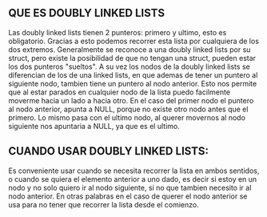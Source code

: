 QUE ES DOUBLY LINKED LISTS
--------------------------

Las doubly linked lists tienen 2 punteros: primero y ultimo, esto es obligatorio. Gracias a esto podemos recorrer esta
lista por cualquiera de los dos extremos. Generalmente se reconoce a una doubly linked lists por su struct, pero existe
la posibilidad de que no tengan una struct, pueden estar los dos punteros "sueltos".
A su vez los nodos de la doubly linked lists se diferencian de los de una linked lists, en que ademas de tener un
puntero al siguiente nodo, tambien tiene un puntero al nodo anterior. Esto nos permite que al estar parados en cualquier
nodo de la lista puedo facilmente moverme hacia un lado a hacia otro. En el caso del primer nodo el puntero al nodo
anterior, apunta a NULL, porque no existe otro nodo antes que el primero. Lo mismo pasa con el ultimo nodo, al querer 
movernos al nodo siguiente nos apuntaria a NULL, ya que es el ultimo.

CUANDO USAR DOUBLY LINKED LISTS:
-------------------------------
Es conveniente usar cuando se necesita recorrer la lista en ambos sentidos, o cuando se quiera el elemento anterior
a uno dado, es decir si estoy en un nodo y no solo quiero ir al nodo siguiente, si no que tambien necesito ir al nodo
anterior. En otras palabras en el caso de querer el nodo anterior se usa para no tener que recorrer la lista desde el 
comienzo.
